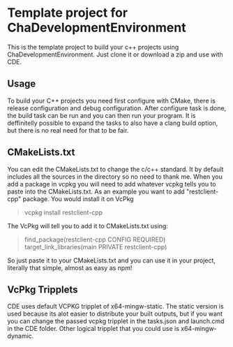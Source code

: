 # Template project for ChaDevelopmentEnvironment
This is the template project to build your c++ projects using ChaDevelopmentEnvironment. Just clone it or download a zip and use with CDE. 

## Usage
To build your C++ projects you need first configure with CMake, there is release configuration and debug configuration. After configure task is done, the build task can be run and you can then run your program. It is deffinitelly possible to expand the tasks to also have a clang build option, but there is no real need for that to be fair.

## CMakeLists.txt
You can edit the CMakeLists.txt to change the c/c++ standard. It by default includes all the sources in the directory so no need to thank me. When you add a package in vcpkg you will need to add whatever vcpkg tells you to paste into the CMakeLists.txt.
As an example you want to add "restclient-cpp" package. You would install it on VcPkg
> vcpkg install restclient-cpp

The VcPkg will tell you to add it to CMakeLists.txt using:
> find_package(restclient-cpp CONFIG REQUIRED)
> target_link_libraries(main PRIVATE restclient-cpp)

So just paste it to your CMakeLists.txt and you can use it in your project, literally that simple, almost as easy as npm!

## VcPkg Tripplets
CDE uses default VCPKG tripplet of x64-mingw-static. The static version is used because its alot easier to distribute your built outputs, but if you want you can change the passed vcpkg tripplet in the tasks.json and launch.cmd in the CDE folder. Other logical tripplet that you could use is x64-mingw-dynamic.